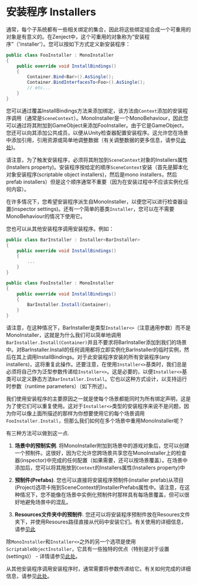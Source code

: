# 安装程序 Installers

通常，每个子系统都有一些相关绑定的集合，因此将这些绑定组合成一个可重用的对象是有意义的。在Zenject中，这个可重用的对象称为“安装程序”（'installer'）。您可以按如下方式定义新安装程序：

```csharp
public class FooInstaller : MonoInstaller
{
    public override void InstallBindings()
    {
        Container.Bind<Bar>().AsSingle();
        Container.BindInterfacesTo<Foo>().AsSingle();
        // etc...
    }
}
```

您可以通过覆盖InstallBindings方法来添加绑定，该方法由`Context`添加的安装程序调用（通常是`SceneContext`）。MonoInstaller是一个MonoBehaviour，因此您可以通过将其附加到GameObject来添加FooInstaller。由于它是GameObject，您还可以向其添加公共成员，以便从Unity检查器配置安装程序。这允许您在场景中添加引用，引用资源或简单地调整数据（有关调整数据的更多信息，请参见[此处](using-the-unity-inspector-to-configure-settings.md))。

请注意，为了触发安装程序，必须将其附加到`SceneContext`对象的Installers属性(Installers property)。安装程序按给定的顺序`SceneContext`安装（首先是脚本化对象安装程序(scriptable object installers)，然后是mono installers，然后prefab installers）但是这个顺序通常不重要（因为在安装过程中不应该实例化任何内容）。

在许多情况下，您希望安装程序派生自MonoInstaller，以便您可以进行检查器设置(inspector settings)。还有一个简单的基类`Installer`，您可以在不需要MonoBehaviour的情况下使用它。

您也可以从其他安装程序调用安装程序。例如：


```csharp
public class BarInstaller : Installer<BarInstaller>
{
    public override void InstallBindings()
    {
        ...
    }
}

public class FooInstaller : MonoInstaller
{
    public override void InstallBindings()
    {
        BarInstaller.Install(Container);
    }
}
```

请注意，在这种情况下，BarInstaller是类型`Installer<>`（注意通用参数）而不是MonoInstaller，这就是为什么我们可以简单地调用`BarInstaller.Install(Container)`并且不要求将BarInstaller添加到我们的场景中。对BarInstaller.Install的任何调用都将立即实例化BarInstaller的临时实例，然后在其上调用InstallBindings。对于此安装程序安装的所有安装程序(any installers)，这将重复此操作。还要注意，在使用`Installer<>`基类时，我们总是必须将自己作为泛型参数传递给`Installer<>`。这是必要的，以便`Installer<>`基类可以定义静态方法`BarInstaller.Install`。它也以这种方式设计，以支持运行时参数（runtime parameters）（如下所述）。

我们使用安装程序的主要原因之一就是使每个场景都能同时为所有绑定声明，这是为了使它们可以重复使用。这对于`Installer<>`类型的安装程序来说不是问题，因为你可以像上面所描述的那样为你想要使用它的每个场景调用`FooInstaller.Install`，但那么我们如何在多个场景中重用MonoInstaller呢？

有三种方法可以做到这一点.

1. **场景中的预制实例**. 将MonoInstaller附加到场景中的游戏对象后，您可以创建一个预制件。这很好，因为它允许您跨场景共享您在MonoInstaller上的检查器(inspector)中完成的任何配置（如果需要，还可以按场景覆盖）。在场景中添加后，您可以将其拖放到`Context`的Installers属性(Installers property)中

2. **预制件(Prefabs)**. 您也可以直接将安装程序预制件(installer prefab)从项目(Project)选项卡拖到SceneContext的InstallerPrefabs属性中。请注意，在这种情况下，您不能像在场景中实例化预制件时那样具有每场景覆盖，但可以很好地避免场景中的混乱。

3. **Resources文件夹中的预制件**.  您还可以将安装程序预制件放在Resoures文件夹下，并使用Resoures路径直接从代码中安装它们。有关使用的详细信息，请参[见此](runtime-parameters-for-installers.md)

除`MonoInstaller`和`Installer<>`之外的另一个选项是使用`ScriptableObjectInstaller`，它具有一些独特的优点（特别是对于设置(settings)） - 详情请参见[此处](scriptableobject-installer.md)。 

从其他安装程序调用安装程序时，通常需要将参数传递给它。有关如何完成的详细信息，请参见[此处](runtime-parameters-for-installer.md)。